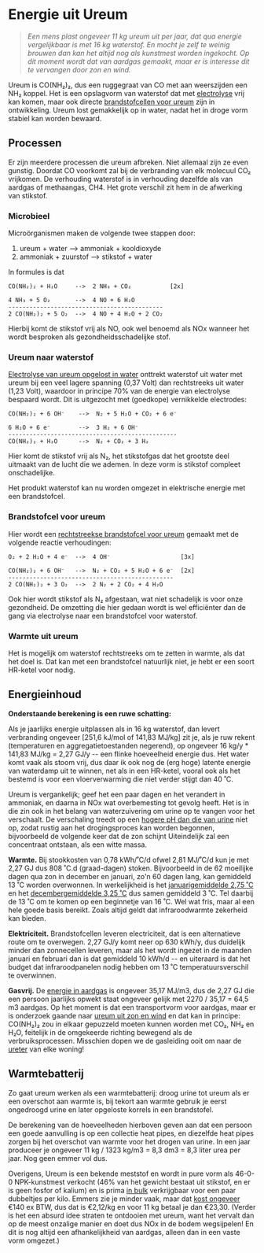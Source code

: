 # Energie uit Ureum

> *Een mens plast ongeveer 11 kg ureum uit per jaar, dat qua
> energie vergelijkbaar is met 16 kg waterstof.  En mocht je
> zelf te weinig brouwen dan kan het altijd nog als kunstmest
> worden ingekocht.  Op dit moment wordt dat van aardgas gemaakt,
> maar er is interesse dit te vervangen door zon en wind.*

Ureum is CO(NH₂)₂, dus een ruggegraat van CO met aan weerszijden
een NH₂ koppel.  Het is een opslagvorm van waterstof dat met
[electrolyse](https://suttonfruit.com/pics/urea_electrolysis.pdf)
vrij kan komen, maar ook directe
[brandstofcellen voor ureum](https://strathprints.strath.ac.uk/34081/1/TAOb924786f.pdf)
zijn in ontwikkeling.  Ureum lost gemakkelijk op in water, nadat
het in droge vorm stabiel kan worden bewaard.


## Processen

Er zijn meerdere processen die ureum afbreken.  Niet allemaal
zijn ze even gunstig.  Doordat CO voorkomt zal bij de verbranding
van elk molecuul CO₂ vrijkomen.  De verhouding waterstof is in
verhouding dezelfde als van aardgas of methaangas, CH4.  Het
grote verschil zit hem in de afwerking van stikstof.

### Microbieel

Microörganismen maken de volgende twee stappen door:

 1. ureum + water --> ammoniak + kooldioxyde
 2. ammoniak + zuurstof --> stikstof + water

In formules is dat

```
CO(NH₂)₂ + H₂O     -->  2 NH₃ + CO₂           [2x]

4 NH₃ + 5 O₂       -->  4 NO + 6 H₂O
--------------------------------------------
2 CO(NH₂)₂ + 5 O₂  -->  4 NO + 4 H₂O + 2 CO₂
```

Hierbij komt de stikstof vrij als NO, ook wel benoemd
als NOx wanneer het wordt besproken als
gezondheidsschadelijke stof.

### Ureum naar waterstof

[Electrolyse van ureum opgelost in water](https://suttonfruit.com/pics/urea_electrolysis.pdf)
onttrekt waterstof uit water met ureum bij een veel
lagere spanning (0,37 Volt) dan rechtstreeks uit water (1,23 Volt),
waardoor in principe 70% van de energie van electrolyse bespaard wordt.
Dit is uitgezocht met (goedkope) vernikkelde electrodes:

```
CO(NH₂)₂ + 6 OH⁻    -->  N₂ + 5 H₂O + CO₂ + 6 e⁻

6 H₂O + 6 e⁻        -->  3 H₂ + 6 OH⁻
------------------------------------------------
CO(NH₂)₂ + H₂O      -->  N₂ + CO₂ + 3 H₂
```

Hier komt de stikstof vrij als N₂, het stikstofgas dat
het grootste deel uitmaakt van de lucht die we ademen.
In deze vorm is stikstof compleet onschadelijke.

Het produkt waterstof kan nu worden omgezet in elektrische
energie met een brandstofcel.

### Brandstofcel voor ureum

Hier wordt een
[rechtstreekse brandstofcel voor ureum](https://strathprints.strath.ac.uk/34081/1/TAOb924786f.pdf)
gemaakt met de volgende reactie verhoudingen:

```
O₂ + 2 H₂O + 4 e⁻  -->  4 OH⁻                    [3x]

CO(NH₂)₂ + 6 OH⁻   -->  N₂ + CO₂ + 5 H₂O + 6 e⁻  [2x]
-----------------------------------------------
2 CO(NH₂)₂ + 3 O₂  -->  2 N₂ + 2 CO₂ + 4 H₂O
```

Ook hier wordt stikstof als N₂ afgestaan, wat niet
schadelijk is voor onze gezondheid.  De omzetting
die hier gedaan wordt is wel efficiënter dan de
gang via electrolyse naar een brandstofcel voor
waterstof.

### Warmte uit ureum

Het is mogelijk om waterstof rechtstreeks om te
zetten in warmte, als dat het doel is.  Dat kan
met een brandstofcel natuurlijk niet, je hebt
er een soort HR-ketel voor nodig.

## Energieinhoud

**Onderstaande berekening is een ruwe schatting:**

Als je jaarlijks energie uitplassen als in 16 kg waterstof, dan levert
verbranding ongeveer [251,6 kJ/mol of 141,83 MJ/kg] zit je, als je ruw
rekent (temperaturen en aggregatietoestanden negerend), op ongeveer
16 kg/y * 141,83 MJ/kg = 2,27 GJ/y -- een flinke hoeveelheid energie
dus.  Het water komt vaak als stoom vrij, dus daar ik ook nog de
(erg hoge) latente energie van waterdamp uit te winnen, net als in
een HR-ketel, vooral ook als het bestemd is voor een vloerverwarming
die niet verder stijgt dan 40 ˚C.

Ureum is vergankelijk; geef het een paar dagen en het verandert in
ammoniak, en daarna in NOx wat overbemesting tot gevolg heeft.  Het
is in die zin ook in het belang van waterzuivering om urine op te
vangen voor het verschaalt.  De verschaling treedt op een
[hogere pH dan die van urine](https://theconversation.com/we-found-a-way-to-turn-urine-into-solid-fertiliser-it-could-make-farming-more-sustainable-148877)
niet op, zodat rustig aan het drogingsproces kan worden begonnen,
bijvoorbeeld de volgende keer dat de zon schijnt  Uiteindelijk
zal een concentraat ontstaan, als een witte massa.

**Warmte.**
Bij stookkosten van 0,78 kWh/˚C/d ofwel 2,81 MJ/˚C/d kun je met
2,27 GJ dus 808 ˚C.d (graad-dagen) stoken.  Bijvoorbeeld in de
62 moeilijke dagen qua zon in december en januari, zo'n 60 dagen
lang, kan gemiddeld 13 ˚C worden overwonnen.  In werkelijkheid is het
[januarigemiddelde 2,75 ˚C](https://www.knmi.nl/klimaat-viewer/kaarten/temperatuur/gemiddelde-temperatuur/januari/Periode_1991-2020)
en het
[decembergemiddelde 3,25 ˚C](https://www.knmi.nl/klimaat-viewer/kaarten/temperatuur/gemiddelde-temperatuur/december/Periode_1991-2020)
dus samen gemiddeld 3 ˚C.  Tel daarbij de 13 ˚C om te komen op
een beginnetje van 16 ˚C.  Wel wat fris, maar al een hele goede
basis bereikt.  Zoals altijd geldt dat infraroodwarmte zekerheid
kan bieden.

**Elektriciteit.**
Brandstofcellen leveren electriciteit, dat is een alternatieve
route om te overwegen.  2,27 GJ/y komt neer op 630 kWh/y, dus
duidelijk minder dan zonnecellen leveren, maar als het wordt
ingezet in de maanden januari en februari dan is dat gemiddeld
10 kWh/d -- en uiteraard is dat het budget dat infraroodpanelen
nodig hebben om 13 ˚C temperatuursverschil te overwinnen.

**Gasvrij.**
De [energie in aardgas](https://www.energieconsultant.nl/energiemarkt/energie-berekeningen-uit-de-praktijk/omrekening-van-m3-n-naar-kwh/)
is ongeveer 35,17 MJ/m3, dus de 2,27 GJ die een persoon
jaarlijks opwekt staat ongeveer gelijk met
2270 / 35,17 = 64,5 m3 aardgas.  Op het moment is dat een
transportvorm voor aardgas, maar er is onderzoek gaande naar
[ureum uit zon en wind](https://dutch.alibaba.com/Popular/CN_urea-n46-granular-fertilizer-Trade.html)
en dat kan in principe: CO(NH₂)₂ zou in elkaar gepuzzeld
moeten kunnen worden met CO₂, NH₂ en H₂O, feitelijk in de
omgekeerde richting bewegend als de verbruiksprocessen.
Misschien dopen we de gasleiding ooit om naar de
[ureter](https://nl.wikipedia.org/wiki/Ureter) van elke
woning!


## Warmtebatterij

Zo gaat ureum werken als een warmtebatterij: droog urine tot
ureum als er een overschot aan warmte is, bij tekort aan warmte
gebruik je eerst ongedroogd urine en later opgeloste korrels
in een brandstofel.

De berekening van de hoeveelheden hierboven geven aan dat een
persoon een goede aanvulling is op een collectie heat pipes,
en diezelfde heat pipes zorgen bij het overschot van warmte
voor het drogen van urine.  In een jaar produceer je ongeveer
11 kg / 1323 kg/m3 = 8,3 dm3 = 8,3 liter urea per jaar.  Nog
geen emmer vol dus.

Overigens, Ureum is een bekende meststof en wordt in
pure vorm als 46-0-0 NPK-kunstmest verkocht (46% van het gewicht
bestaat uit stikstof, en er is geen fosfor of kalium) en is
prima
[in bulk](https://dutch.alibaba.com/Popular/CN_urea-n46-granular-fertilizer-Trade.html)
verkrijgbaar voor een paar dubbeltjes per kilo.
Emmers zie je minder vaak, maar dat
[kost ongeveer](https://www.nederlandsezouthandel.nl/ureum-dooikorrels/)
€140 ex BTW, dus dat is €2,12/kg en voor 11 kg betaal je dan
€23,30.  (Verder is het een absurd idee straten te ontdooien met
ureum, want het vervalt dan op de meest onzalige manier en
doet dus NOx in de bodem wegsijpelen!  En dit is nog altijd
een afhankelijkheid van aardgas, alleen dan in een vaste
vorm omgezet.)

